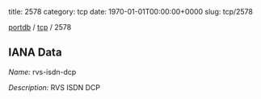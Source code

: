 title: 2578
category: tcp
date: 1970-01-01T00:00:00+0000
slug: tcp/2578

[portdb](/) / [tcp](/category/tcp.html) / 2578


## IANA Data

_Name:_ rvs-isdn-dcp

_Description:_ RVS ISDN DCP

